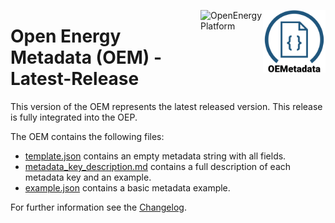 <a href="https://github.com/OpenEnergyPlatform/oemetadata/"><img align="right" width="100" height="100" src="https://raw.githubusercontent.com/OpenEnergyPlatform/organisation/master/logo/OpenEnergyFamily_Logo_OEMetadata.png" alt="OpenEnergyMetadata"></a>
<a href="https://openenergy-platform.org/"><img align="right" width="100" height="100" src="https://avatars2.githubusercontent.com/u/37101913?s=400&u=9b593cfdb6048a05ea6e72d333169a65e7c922be&v=4" alt="OpenEnergyPlatform"></a>


# Open Energy Metadata (OEM) - Latest-Release

This version of the OEM represents the latest released version. This release is fully integrated 
into the OEP. 

The OEM contains the following files:

* [template.json](https://github.com/OpenEnergyPlatform/oemetadata/blob/master/metadata/v150/template.json) contains an empty metadata string with all fields.
* [metadata_key_description.md](https://github.com/OpenEnergyPlatform/oemetadata/blob/master/metadata/v150/metadata_key_description.md) contains a full description of each metadata key and an example.
* [example.json](https://github.com/OpenEnergyPlatform/oemetadata/blob/master/metadata/v150/example.json) contains a basic metadata example.

For further information see the [Changelog](https://github.com/OpenEnergyPlatform/oemetadata/blob/master/CHANGELOG.md).
